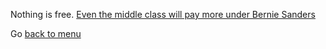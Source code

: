 Nothing is free. [Even the middle class will pay more under Bernie Sanders](http://www.vox.com/policy-and-politics/2016/3/25/11298868/simple-charts-tax-plans)

Go [back to menu](../)